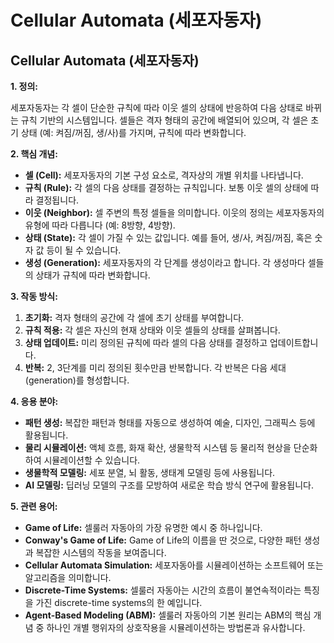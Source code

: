 # Cellular Automata (세포자동자)

## Cellular Automata (세포자동자)

**1. 정의:**

세포자동자는 각 셀이 단순한 규칙에 따라 이웃 셀의 상태에 반응하여 다음 상태로 바뀌는 규칙 기반의 시스템입니다. 셀들은 격자 형태의 공간에 배열되어 있으며, 각 셀은 초기 상태 (예: 켜짐/꺼짐, 생/사)를 가지며, 규칙에 따라 변화합니다.

**2. 핵심 개념:**

*   **셀 (Cell):** 세포자동자의 기본 구성 요소로, 격자상의 개별 위치를 나타냅니다.
*   **규칙 (Rule):** 각 셀의 다음 상태를 결정하는 규칙입니다. 보통 이웃 셀의 상태에 따라 결정됩니다.
*   **이웃 (Neighbor):** 셀 주변의 특정 셀들을 의미합니다. 이웃의 정의는 세포자동자의 유형에 따라 다릅니다 (예: 8방향, 4방향).
*   **상태 (State):** 각 셀이 가질 수 있는 값입니다.  예를 들어, 생/사, 켜짐/꺼짐, 혹은 숫자 값 등이 될 수 있습니다.
*   **생성 (Generation):** 세포자동자의 각 단계를 생성이라고 합니다. 각 생성마다 셀들의 상태가 규칙에 따라 변화합니다.

**3. 작동 방식:**

1.  **초기화:** 격자 형태의 공간에 각 셀에 초기 상태를 부여합니다.
2.  **규칙 적용:** 각 셀은 자신의 현재 상태와 이웃 셀들의 상태를 살펴봅니다.
3.  **상태 업데이트:** 미리 정의된 규칙에 따라 셀의 다음 상태를 결정하고 업데이트합니다.
4.  **반복:** 2, 3단계를 미리 정의된 횟수만큼 반복합니다.  각 반복은 다음 세대 (generation)를 형성합니다.

**4. 응용 분야:**

*   **패턴 생성:** 복잡한 패턴과 형태를 자동으로 생성하여 예술, 디자인, 그래픽스 등에 활용됩니다.
*   **물리 시뮬레이션:** 액체 흐름, 화재 확산, 생물학적 시스템 등 물리적 현상을 단순화하여 시뮬레이션할 수 있습니다.
*   **생물학적 모델링:** 세포 분열, 뇌 활동, 생태계 모델링 등에 사용됩니다.
*   **AI 모델링:** 딥러닝 모델의 구조를 모방하여 새로운 학습 방식 연구에 활용됩니다.

**5. 관련 용어:**

*   **Game of Life:** 셀룰러 자동아의 가장 유명한 예시 중 하나입니다.
*   **Conway's Game of Life:** Game of Life의 이름을 딴 것으로, 다양한 패턴 생성과 복잡한 시스템의 작동을 보여줍니다.
*   **Cellular Automata Simulation:** 세포자동아를 시뮬레이션하는 소프트웨어 또는 알고리즘을 의미합니다.
*   **Discrete-Time Systems:** 셀룰러 자동아는 시간의 흐름이 불연속적이라는 특징을 가진 discrete-time systems의 한 예입니다.
*   **Agent-Based Modeling (ABM):** 셀룰러 자동아의 기본 원리는 ABM의 핵심 개념 중 하나인 개별 행위자의 상호작용을 시뮬레이션하는 방법론과 유사합니다.